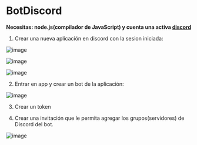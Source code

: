 # BotDiscord

__Necesitas: node.js(compilador de JavaScript) y cuenta una activa [discord](https://discord.com)__

1. Crear una nueva aplicación en discord con la sesion iniciada:

![image](https://user-images.githubusercontent.com/99162884/189795143-c44e4247-276b-4249-9027-5b1a797e3bd2.png)

![image](https://user-images.githubusercontent.com/99162884/189795364-2718aacf-7245-406b-bbfc-fd8e718a6f02.png)

![image](https://user-images.githubusercontent.com/99162884/189795427-1ee124a9-a047-4b7f-a249-bdb2de7ec6d2.png)

2. Entrar en app y crear un bot de la aplicación:

![image](https://user-images.githubusercontent.com/99162884/189795614-3867ed6d-fdaf-454e-a207-48b701250cc5.png)

3. Crear un token

4. Crear una invitación que le permita agregar los grupos(servidores) de Discord del bot.


![image](https://user-images.githubusercontent.com/99162884/190300970-e54b13a9-99d6-4f7c-b1a6-f493c8bff587.png)


